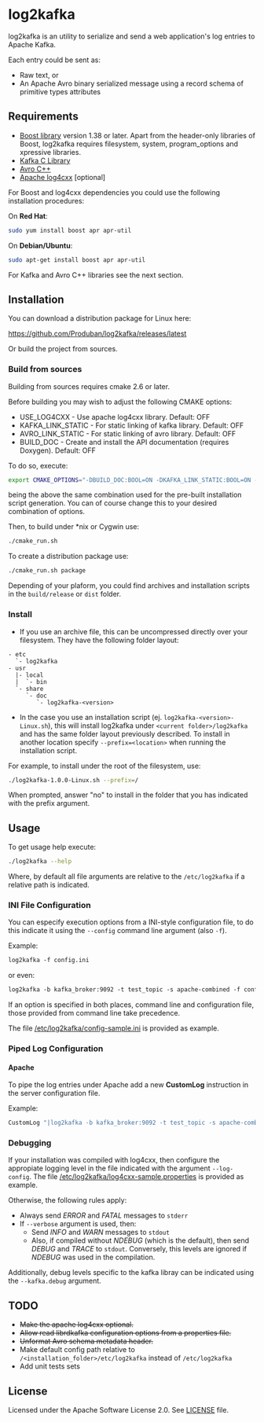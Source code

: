 log2kafka
=========

log2kafka is an utility to serialize and send a web application's log entries to Apache Kafka.

Each entry could be sent as:

* Raw text, or
* An Apache Avro binary serialized message using a record schema of primitive types attributes

Requirements
------------

* [Boost library](http://www.boost.org) version 1.38 or later. Apart from the header-only libraries of Boost, log2kafka requires filesystem, system, program_options and xpressive libraries.
* [Kafka C Library](https://github.com/edenhill/librdkafka)
* [Avro C++](http://avro.apache.org/docs/current/api/cpp/html/index.html)
* [Apache log4cxx](http://logging.apache.org/log4cxx/) [optional]

For Boost and log4cxx dependencies you could use the following installation procedures:

On **Red Hat**:

```bash
sudo yum install boost apr apr-util
```

On **Debian/Ubuntu**:

```bash
sudo apt-get install boost apr apr-util
```

For Kafka and Avro C++ libraries see the next section.


Installation
------------

You can download a distribution package for Linux here:

  https://github.com/Produban/log2kafka/releases/latest

Or build the project from sources.

### Build from sources

Building from sources requires cmake 2.6 or later. 

Before building you may wish to adjust the following CMAKE options:

* USE_LOG4CXX - Use apache log4cxx library. Default: OFF
* KAFKA_LINK_STATIC - For static linking of kafka library. Default: OFF
* AVRO_LINK_STATIC - For static linking of avro library. Default: OFF
* BUILD_DOC - Create and install the API documentation (requires Doxygen). Default: OFF

To do so, execute:

```bash
export CMAKE_OPTIONS="-DBUILD_DOC:BOOL=ON -DKAFKA_LINK_STATIC:BOOL=ON -DAVRO_LINK_STATIC:BOOL=ON -DUSE_LOG4CXX:BOOL=ON"
```

being the above the same combination used for the pre-built installation script generation. You can of course change this to your desired combination of options. 

Then, to build under *nix or Cygwin use:

```bash
./cmake_run.sh
```

To create a distribution package use:

```bash
./cmake_run.sh package
```

Depending of your plaform, you could find archives and installation scripts in the `build/release` or `dist` folder.

### Install

* If you use an archive file, this can be uncompressed directly over your filesystem. They have the following folder layout:

```
- etc
  `- log2kafka
- usr
  |- local
  |  `- bin
  `- share
     `- doc
        `- log2kafka-<version>
```   
        
* In the case you use an installation script (ej. `log2kafka-<version>-Linux.sh`), this will install log2kafka under `<current folder>/log2kafka` and has the same folder layout previously described. To install in another location specify `--prefix=<location>` when running the installation script.

For example, to install under the root of the filesystem, use:

```bash
./log2kafka-1.0.0-Linux.sh --prefix=/
```

When prompted, answer "no" to install in the folder that you has indicated with the prefix argument.

Usage
-----

To get usage help execute:

```bash
./log2kafka --help
```

Where, by default all file arguments are relative to the `/etc/log2kafka` if a relative path is indicated.

### INI File Configuration

You can especify execution options from a INI-style configuration file, to do this indicate it using the `--config` command line argument (also `-f`).

Example:

```apache
log2kafka -f config.ini
```
or even:

```apache
log2kafka -b kafka_broker:9092 -t test_topic -s apache-combined -f config.ini
```

If an option is specified in both places, command line and configuration file, those provided from command line take precedence.

The file [/etc/log2kafka/config-sample.ini](./src/conf/config-sample.ini) is provided as example.

### Piped Log Configuration

#### Apache

To pipe the log entries under Apache add a new **CustomLog** instruction in the server configuration file. 

Example:

```apache
CustomLog "|log2kafka -b kafka_broker:9092 -t test_topic -s apache-combined -l log4cxx.properties" combined
```

### Debugging

If your installation was compiled with log4cxx, then configure the appropiate logging level in the file indicated with the argument `--log-config`. The file [/etc/log2kafka/log4cxx-sample.properties](./src/conf/log4cxx-sample.properties) is provided as example.

Otherwise, the following rules apply:

* Always send *ERROR* and *FATAL* messages to `stderr`
* If `--verbose` argument is used, then:
  * Send *INFO* and *WARN* messages to `stdout`
  * Also, if compiled without *NDEBUG* (which is the default), then send *DEBUG* and *TRACE* to `stdout`. Conversely, this levels are ignored if *NDEBUG* was used in the compilation.
   
Additionally, debug levels specific to the kafka libray can be indicated using the `--kafka.debug` argument.

TODO
----

* ~~Make the apache log4cxx optional.~~
* ~~Allow read librdkafka configuration options from a properties file.~~
* ~~Unformat Avro schema metadata header.~~
* Make default config path relative to `/<installation_folder>/etc/log2kafka` instead of `/etc/log2kafka`
* Add unit tests sets

License
-------

Licensed under the Apache Software License 2.0. See [LICENSE](LICENSE) file.
